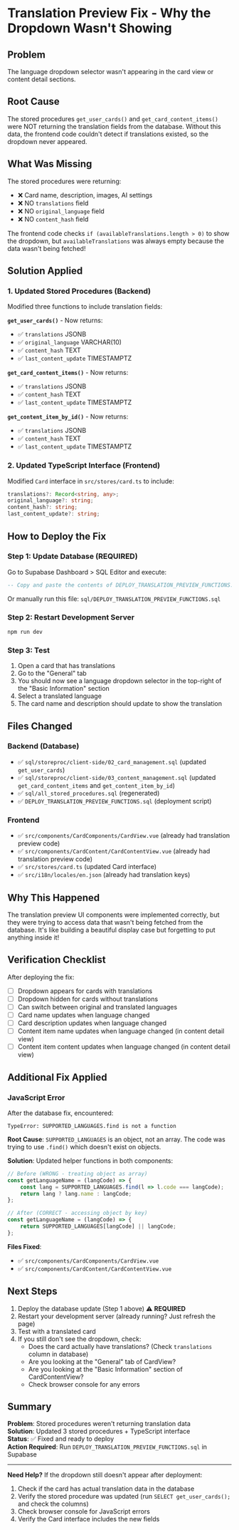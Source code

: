 # Translation Preview Fix - Why the Dropdown Wasn't Showing

## Problem
The language dropdown selector wasn't appearing in the card view or content detail sections.

## Root Cause
The stored procedures `get_user_cards()` and `get_card_content_items()` were NOT returning the translation fields from the database. Without this data, the frontend code couldn't detect if translations existed, so the dropdown never appeared.

## What Was Missing
The stored procedures were returning:
- ❌ Card name, description, images, AI settings
- ❌ NO `translations` field
- ❌ NO `original_language` field  
- ❌ NO `content_hash` field

The frontend code checks `if (availableTranslations.length > 0)` to show the dropdown, but `availableTranslations` was always empty because the data wasn't being fetched!

## Solution Applied

### 1. Updated Stored Procedures (Backend)
Modified three functions to include translation fields:

**`get_user_cards()`** - Now returns:
- ✅ `translations` JSONB
- ✅ `original_language` VARCHAR(10)
- ✅ `content_hash` TEXT
- ✅ `last_content_update` TIMESTAMPTZ

**`get_card_content_items()`** - Now returns:
- ✅ `translations` JSONB
- ✅ `content_hash` TEXT
- ✅ `last_content_update` TIMESTAMPTZ

**`get_content_item_by_id()`** - Now returns:
- ✅ `translations` JSONB
- ✅ `content_hash` TEXT
- ✅ `last_content_update` TIMESTAMPTZ

### 2. Updated TypeScript Interface (Frontend)
Modified `Card` interface in `src/stores/card.ts` to include:
```typescript
translations?: Record<string, any>;
original_language?: string;
content_hash?: string;
last_content_update?: string;
```

## How to Deploy the Fix

### Step 1: Update Database (REQUIRED)
Go to Supabase Dashboard > SQL Editor and execute:

```sql
-- Copy and paste the contents of DEPLOY_TRANSLATION_PREVIEW_FUNCTIONS.sql
```

Or manually run this file: `sql/DEPLOY_TRANSLATION_PREVIEW_FUNCTIONS.sql`

### Step 2: Restart Development Server
```bash
npm run dev
```

### Step 3: Test
1. Open a card that has translations
2. Go to the "General" tab
3. You should now see a language dropdown selector in the top-right of the "Basic Information" section
4. Select a translated language
5. The card name and description should update to show the translation

## Files Changed

### Backend (Database)
- ✅ `sql/storeproc/client-side/02_card_management.sql` (updated `get_user_cards`)
- ✅ `sql/storeproc/client-side/03_content_management.sql` (updated `get_card_content_items` and `get_content_item_by_id`)
- ✅ `sql/all_stored_procedures.sql` (regenerated)
- ✅ `DEPLOY_TRANSLATION_PREVIEW_FUNCTIONS.sql` (deployment script)

### Frontend
- ✅ `src/components/CardComponents/CardView.vue` (already had translation preview code)
- ✅ `src/components/CardContent/CardContentView.vue` (already had translation preview code)
- ✅ `src/stores/card.ts` (updated Card interface)
- ✅ `src/i18n/locales/en.json` (already had translation keys)

## Why This Happened
The translation preview UI components were implemented correctly, but they were trying to access data that wasn't being fetched from the database. It's like building a beautiful display case but forgetting to put anything inside it!

## Verification Checklist
After deploying the fix:

- [ ] Dropdown appears for cards with translations
- [ ] Dropdown hidden for cards without translations
- [ ] Can switch between original and translated languages
- [ ] Card name updates when language changed
- [ ] Card description updates when language changed
- [ ] Content item name updates when language changed (in content detail view)
- [ ] Content item content updates when language changed (in content detail view)

## Additional Fix Applied

### JavaScript Error
After the database fix, encountered:
```
TypeError: SUPPORTED_LANGUAGES.find is not a function
```

**Root Cause**: `SUPPORTED_LANGUAGES` is an object, not an array. The code was trying to use `.find()` which doesn't exist on objects.

**Solution**: Updated helper functions in both components:
```typescript
// Before (WRONG - treating object as array)
const getLanguageName = (langCode) => {
    const lang = SUPPORTED_LANGUAGES.find(l => l.code === langCode);
    return lang ? lang.name : langCode;
};

// After (CORRECT - accessing object by key)
const getLanguageName = (langCode) => {
    return SUPPORTED_LANGUAGES[langCode] || langCode;
};
```

**Files Fixed**:
- ✅ `src/components/CardComponents/CardView.vue`
- ✅ `src/components/CardContent/CardContentView.vue`

## Next Steps
1. Deploy the database update (Step 1 above) ⚠️ **REQUIRED**
2. Restart your development server (already running? Just refresh the page)
3. Test with a translated card
4. If you still don't see the dropdown, check:
   - Does the card actually have translations? (Check `translations` column in database)
   - Are you looking at the "General" tab of CardView?
   - Are you looking at the "Basic Information" section of CardContentView?
   - Check browser console for any errors

## Summary
**Problem**: Stored procedures weren't returning translation data  
**Solution**: Updated 3 stored procedures + TypeScript interface  
**Status**: ✅ Fixed and ready to deploy  
**Action Required**: Run `DEPLOY_TRANSLATION_PREVIEW_FUNCTIONS.sql` in Supabase

---

**Need Help?**
If the dropdown still doesn't appear after deployment:
1. Check if the card has actual translation data in the database
2. Verify the stored procedure was updated (run `SELECT get_user_cards();` and check the columns)
3. Check browser console for JavaScript errors
4. Verify the Card interface includes the new fields

